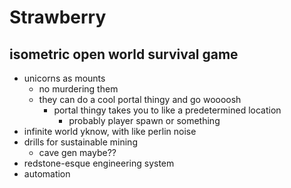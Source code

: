 # Strawberry
## isometric open world survival game
- unicorns as mounts
    - no murdering them
    - they can do a cool portal thingy and go woooosh
        - portal thingy takes you to like a predetermined location
            - probably player spawn or something
- infinite world yknow, with like perlin noise
- drills for sustainable mining
  - cave gen maybe??
- redstone-esque engineering system
- automation
